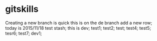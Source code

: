 # gitskills
Creating a new branch is quick
this is on the de branch
add a new row;
today is 2015/11/18
test stash;
this is dev;
test1;
test2;
test;
test4;
test5;
tesr6;
test7;
dev1;
